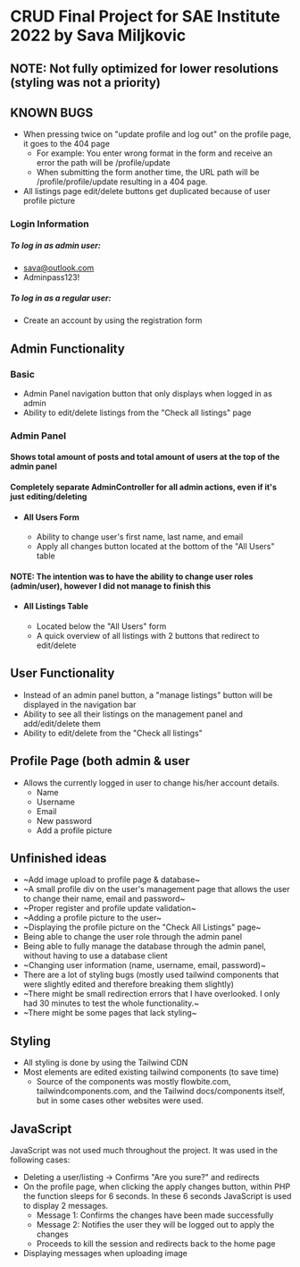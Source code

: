 # CRUD Final Project for SAE Institute 2022 by Sava Miljkovic

## NOTE: Not fully optimized for lower resolutions (styling was not a priority)

## KNOWN BUGS
- When pressing twice on "update profile and log out" on the profile page, it goes to the 404 page
  - For example: You enter wrong format in the form and receive an error the path will be /profile/update
  - When submitting the form another time, the URL path will be /profile/profile/update resulting in a 404 page.
- All listings page edit/delete buttons get duplicated because of user profile picture

### Login Information
##### To log in as admin user:
- sava@outlook.com
- Adminpass123!

##### To log in as a regular user:
- Create an account by using the registration form

## Admin Functionality
### Basic
- Admin Panel navigation button that only displays when logged in as admin
- Ability to edit/delete listings from the "Check all listings" page

### Admin Panel
#### Shows total amount of posts and total amount of users at the top of the admin panel
#### Completely separate AdminController for all admin actions, even if it's just editing/deleting

- #### All Users Form
  - Ability to change user's first name, last name, and email
  - Apply all changes button located at the bottom of the "All Users" table
#### NOTE: The intention was to have the ability to change user roles (admin/user), however I did not manage to finish this
 
- #### All Listings Table
  - Located below the "All Users" form
  - A quick overview of all listings with 2 buttons that redirect to edit/delete

## User Functionality
- Instead of an admin panel button, a "manage listings" button will be displayed in the navigation bar
- Ability to see all their listings on the management panel and add/edit/delete them
- Ability to edit/delete from the "Check all listings" 

## Profile Page (both admin & user
- Allows the currently logged in user to change his/her account details.
  - Name
  - Username
  - Email
  - New password
  - Add a profile picture

## Unfinished ideas
- ~Add image upload to profile page & database~
- ~A small profile div on the user's management page that allows the user to change their name, email and password~
- ~Proper register and profile update validation~
- ~Adding a profile picture to the user~
- ~Displaying the profile picture on the "Check All Listings" page~
- Being able to change the user role through the admin panel
- Being able to fully manage the database through the admin panel, without having to use a database client
- ~Changing user information (name, username, email, password)~
- There are a lot of styling bugs (mostly used tailwind components that were slightly edited and therefore breaking them slightly)
- ~There might be small redirection errors that I have overlooked. I only had 30 minutes to test the whole functionality.~
- ~There might be some pages that lack styling~

## Styling
- All styling is done by using the Tailwind CDN
- Most elements are edited existing tailwind components (to save time)
  - Source of the components was mostly flowbite.com, tailwindcomponents.com, and the Tailwind docs/components itself, but in some cases other websites were used.

## JavaScript
JavaScript was not used much throughout the project. It was used in the following cases:
- Deleting a user/listing -> Confirms "Are you sure?" and redirects
- On the profile page, when clicking the apply changes button, within PHP the function sleeps for 6 seconds. In these 6 seconds JavaScript is used to display 2 messages.
  - Message 1: Confirms the changes have been made successfully
  - Message 2: Notifies the user they will be logged out to apply the changes
  - Proceeds to kill the session and redirects back to the home page
- Displaying messages when uploading image
